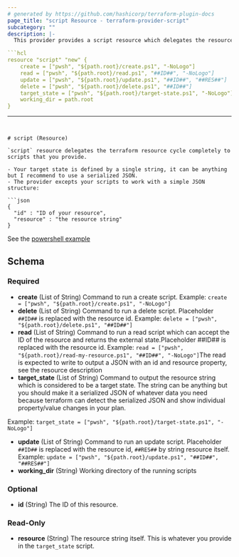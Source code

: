 ```yaml
---
# generated by https://github.com/hashicorp/terraform-plugin-docs
page_title: "script Resource - terraform-provider-script"
subcategory: ""
description: |-
  This provider provides a script resource which delegates the resource cycle completely to CRUD scripts that you provide.

```hcl
resource "script" "new" {
    create = ["pwsh", "${path.root}/create.ps1", "-NoLogo"]
    read = ["pwsh", "${path.root}/read.ps1", "##ID##", "-NoLogo"]
    update = ["pwsh", "${path.root}/update.ps1", "##ID##", "##RES##"]
    delete = ["pwsh", "${path.root}/delete.ps1", "##ID##"]
    target_state = ["pwsh", "${path.root}/target-state.ps1", "-NoLogo"]
    working_dir = path.root
}
```
---
```


# script (Resource)

`script` resource delegates the terraform resource cycle completely to scripts that you provide.

- Your target state is defined by a single string, it can be anything but I recommend to use a serialized JSON.
- The provider excepts your scripts to work with a simple JSON structure:

```json
{ 
  "id" : "ID of your resource", 
  "resource" : "the resource string" 
}
```

See the [powershell example](https://github.com/czmirek/terraform-provider-script/tree/main/examples)

## Schema

### Required

- **create** (List of String) Command to run a create script. Example: `create = ["pwsh", "${path.root}/create.ps1", "-NoLogo"]`
- **delete** (List of String) Command to run a delete script. Placeholder `##ID##` is replaced with the resource id. Example: `delete = ["pwsh", "${path.root}/delete.ps1", "##ID##"]`
- **read** (List of String) Command to run a read script which can accept the ID of the resource and returns the external state.Placeholder ##ID## is replaced with the resource id. Example: `read = ["pwsh", "${path.root}/read-my-resource.ps1", "##ID##", "-NoLogo"]`The read is expected to write to output a JSON with an id and resource property, see the resource description
- **target_state** (List of String) Command to output the resource string which is considered to be a target state.
The string can be anything but you should make it a serialized JSON of whatever data you need
because terraform can detect the serialized JSON and show individual property/value changes in your plan.

Example: `target_state = ["pwsh", "${path.root}/target-state.ps1", "-NoLogo"]`
- **update** (List of String) Command to run an update script.
Placeholder `##ID##` is replaced with the resource id, `##RES##` by string resource itself.
Example: `update = ["pwsh", "${path.root}/update.ps1", "##ID##", "##RES##"]`
- **working_dir** (String) Working directory of the running scripts

### Optional

- **id** (String) The ID of this resource.

### Read-Only

- **resource** (String) The resource string itself. This is whatever you provide in the `target_state` script.


